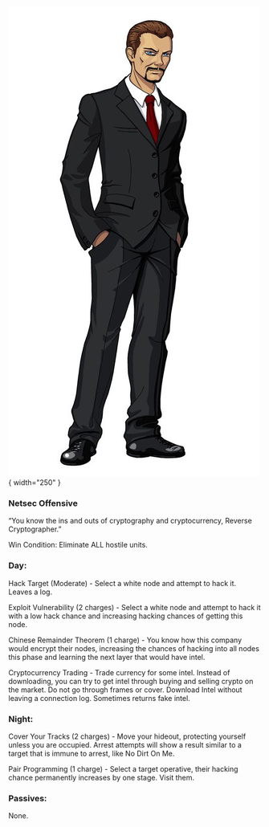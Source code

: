 ![reversecryptographer.png](Images/reversecryptographer.png){ width="250" }

### **Netsec Offensive**

“You know the ins and outs of cryptography and cryptocurrency, Reverse Cryptographer.”

Win Condition: Eliminate ALL hostile units.

### **Day:**

Hack Target (Moderate) - Select a white node and attempt to hack it. Leaves a log.

Exploit Vulnerability (2 charges) - Select a white node and attempt to hack it with a low hack chance and increasing hacking chances of getting this node.

Chinese Remainder Theorem (1 charge) - You know how this company would encrypt their nodes, increasing the chances of hacking into all nodes this phase and learning the next layer that would have intel.

Cryptocurrency Trading - Trade currency for some intel. Instead of downloading, you can try to get intel through buying and selling crypto on the market. Do not go through frames or cover. Download Intel without leaving a connection log. Sometimes returns fake intel.

### **Night:**

Cover Your Tracks (2 charges) - Move your hideout, protecting yourself unless you are occupied. Arrest attempts will show a result similar to a target that is immune to arrest, like No Dirt On Me.

Pair Programming (1 charge) - Select a target operative, their hacking chance permanently increases by one stage. Visit them.

### **Passives:**

None.